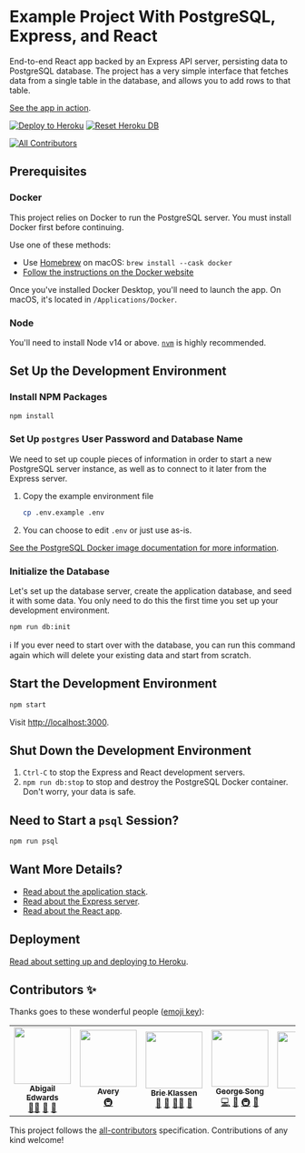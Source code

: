 # Example Project With PostgreSQL, Express, and React

End-to-end React app backed by an Express API server, persisting data to
PostgreSQL database. The project has a very simple interface that fetches data
from a single table in the database, and allows you to add rows to that table.

[See the app in action][live].

[![Deploy to Heroku][deploy-badge]][deploy-workflow]
[![Reset Heroku DB][reset-badge]][reset-workflow]

<!-- ALL-CONTRIBUTORS-BADGE:START - Do not remove or modify this section -->
[![All Contributors](https://img.shields.io/badge/all_contributors-5-orange.svg?style=flat-square)](#contributors-)
<!-- ALL-CONTRIBUTORS-BADGE:END -->

## Prerequisites

### Docker

This project relies on Docker to run the PostgreSQL server. You must install
Docker first before continuing.

Use one of these methods:

- Use [Homebrew][] on macOS: `brew install --cask docker`
- [Follow the instructions on the Docker website][docker-www]

Once you've installed Docker Desktop, you'll need to launch the app. On macOS,
it's located in `/Applications/Docker`.

### Node

You'll need to install Node v14 or above. [`nvm`][nvm] is highly recommended.

## Set Up the Development Environment

### Install NPM Packages

```sh
npm install
```

### Set Up `postgres` User Password and Database Name

We need to set up couple pieces of information in order to start a new
PostgreSQL server instance, as well as to connect to it later from the Express
server.

1. Copy the example environment file

   ```sh
   cp .env.example .env
   ```

2. You can choose to edit `.env` or just use as-is.

[See the PostgreSQL Docker image documentation for more
information][dh-postgres].

### Initialize the Database

Let's set up the database server, create the application database, and seed it
with some data. You only need to do this the first time you set up your
development environment.

```sh
npm run db:init
```

ℹ️ If you ever need to start over with the database, you can run this command
again which will delete your existing data and start from scratch.

## Start the Development Environment

```sh
npm start
```

Visit <http://localhost:3000>.

## Shut Down the Development Environment

1. `Ctrl-C` to stop the Express and React development servers.
1. `npm run db:stop` to stop and destroy the PostgreSQL Docker container. Don't
   worry, your data is safe.

## Need to Start a `psql` Session?

```sh
npm run psql
```

## Want More Details?

- [Read about the application stack](docs/application-stack.md).
- [Read about the Express server](server/README.md).
- [Read about the React app](app/README.md).

## Deployment

[Read about setting up and deploying to Heroku](docs/deployment.md).

[deploy-badge]: https://github.com/gsong/express-react-project-example/actions/workflows/deploy.yaml/badge.svg
[deploy-workflow]: https://github.com/gsong/express-react-project-example/actions/workflows/deploy.yaml
[dh-postgres]: https://hub.docker.com/_/postgres
[docker-www]: https://docs.docker.com/get-docker/
[homebrew]: https://brew.sh
[live]: https://tt-express-react-example.herokuapp.com
[nvm]: https://github.com/nvm-sh/nvm
[reset-badge]: https://github.com/gsong/express-react-project-example/actions/workflows/reset-db.yml/badge.svg
[reset-workflow]: https://github.com/gsong/express-react-project-example/actions/workflows/reset-db.yml

## Contributors ✨

Thanks goes to these wonderful people ([emoji key](https://allcontributors.org/docs/en/emoji-key)):

<!-- ALL-CONTRIBUTORS-LIST:START - Do not remove or modify this section -->
<!-- prettier-ignore-start -->
<!-- markdownlint-disable -->
<table>
  <tr>
    <td align="center"><a href="https://github.com/aedward8"><img src="https://avatars.githubusercontent.com/u/63216164?v=4?s=100" width="100px;" alt=""/><br /><sub><b>Abigail Edwards</b></sub></a><br /><a href="#mentoring-aedward8" title="Mentoring">🧑‍🏫</a> <a href="#ideas-aedward8" title="Ideas, Planning, & Feedback">🤔</a> <a href="https://github.com/gsong/express-react-project-example/issues?q=author%3Aaedward8" title="Bug reports">🐛</a></td>
    <td align="center"><a href="https://github.com/carbonsoda"><img src="https://avatars.githubusercontent.com/u/22334165?v=4?s=100" width="100px;" alt=""/><br /><sub><b>Avery</b></sub></a><br /><a href="#infra-carbonsoda" title="Infrastructure (Hosting, Build-Tools, etc)">🚇</a></td>
    <td align="center"><a href="https://github.com/sunnybrie"><img src="https://avatars.githubusercontent.com/u/76143251?v=4?s=100" width="100px;" alt=""/><br /><sub><b>Brie Klassen</b></sub></a><br /><a href="https://github.com/gsong/express-react-project-example/commits?author=sunnybrie" title="Documentation">📖</a> <a href="#ideas-sunnybrie" title="Ideas, Planning, & Feedback">🤔</a> <a href="#mentoring-sunnybrie" title="Mentoring">🧑‍🏫</a> <a href="https://github.com/gsong/express-react-project-example/issues?q=author%3Asunnybrie" title="Bug reports">🐛</a></td>
    <td align="center"><a href="https://github.com/gsong"><img src="https://avatars.githubusercontent.com/u/607420?v=4?s=100" width="100px;" alt=""/><br /><sub><b>George Song</b></sub></a><br /><a href="https://github.com/gsong/express-react-project-example/commits?author=gsong" title="Code">💻</a> <a href="https://github.com/gsong/express-react-project-example/commits?author=gsong" title="Documentation">📖</a> <a href="#infra-gsong" title="Infrastructure (Hosting, Build-Tools, etc)">🚇</a> <a href="#maintenance-gsong" title="Maintenance">🚧</a></td>
    <td align="center"><a href="https://github.com/m3ia"><img src="https://avatars.githubusercontent.com/u/38749469?v=4?s=100" width="100px;" alt=""/><br /><sub><b>Meia</b></sub></a><br /><a href="https://github.com/gsong/express-react-project-example/commits?author=m3ia" title="Documentation">📖</a></td>
  </tr>
</table>

<!-- markdownlint-restore -->
<!-- prettier-ignore-end -->

<!-- ALL-CONTRIBUTORS-LIST:END -->

This project follows the [all-contributors](https://github.com/all-contributors/all-contributors) specification. Contributions of any kind welcome!
